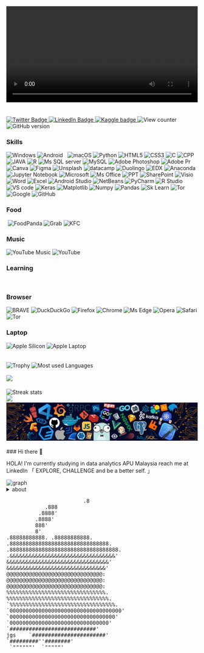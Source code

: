 
<div>
    <video width="100%" src="https://github.com/Byron1001/Byron1001/blob/main/Images/Video/Intro.mp4" controls loop autoplay>
    </video>
</div>

<div id="badge align="center">
    <br></br>
    <a href="https://twitter.com/byron_neaw">
        <img src="https://img.shields.io/badge/Twitter-blue?color=blue&label=byron_neaw&logo=twitter&style=for-the-badge" alt="Twitter Badge">
    </a>
    <a href="https://www.linkedin.com/in/neaw-aik-ka102802/">
        <img src="https://img.shields.io/badge/LinkedIn-blue?color=blue&label=Neaw%20%28Byron%29%20Aik%20Ka&logo=LinkedIn&logoColor=blue&style=for-the-badge" alt="LinkedIn Badge">
    </a>
    <a href="https://www.kaggle.com/aikka28">
        <img src="https://img.shields.io/badge/Kaggle-20BEFF?label=Aikka28&style=for-the-badge&logo=Kaggle&logoColor=kaggle-blue" alt="Kaggle badge">
    </a>
    <a>
        <img src="https://komarev.com/ghpvc/?username=byron1001&style=for-the-badge&color=green" alt="View counter">
    </a>
    <a>
        <img src="https://badge.fury.io/gh/byron1001%2FStrapDown.js.svg" alt="GitHub version">
    </a>
</div>

<div>
    <h3>Skills</h3>
    <a>
        <img src="https://img.shields.io/badge/Windows-0078D6?style=for-the-badge&logo=windows&logoColor=white" alt="Windows">
        <img src="https://img.shields.io/badge/Android-3DDC84?style=for-the-badge&logo=android&logoColor=white" alt="Android">
        <img src="https://user-images.githubusercontent.com/72879799/153904095-9d78a019-8495-4035-8174-e3da8e4dd66b.png#gh-light-mode-only" alt="">
        <img src="https://user-images.githubusercontent.com/72879799/153904003-d7dee710-6552-4d23-a803-7a9a0ba67d92.png#gh-dark-mode-only" alt="">
        <img src="https://img.shields.io/badge/mac%20os-000000?style=for-the-badge&logo=macos&logoColor=F0F0F0" alt="macOS">
        <img src="https://img.shields.io/badge/Python-3776AB?style=for-the-badge&logo=python&logoColor=white" alt="Python">
        <img src="https://img.shields.io/badge/HTML5-E34F26?style=for-the-badge&logo=html5&logoColor=white" alt="HTML5">
        <img src="https://img.shields.io/badge/CSS3-1572B6?style=for-the-badge&logo=css3&logoColor=white" alt="CSS3">
        <img src="https://img.shields.io/badge/C-00599C?style=for-the-badge&logo=c&logoColor=white" alt="C">
        <img src="https://img.shields.io/badge/C%2B%2B-00599C?style=for-the-badge&logo=c%2B%2B&logoColor=white" alt="CPP">
        <img src="https://img.shields.io/badge/Java-ED8B00?style=for-the-badge&logo=java&logoColor=white" alt="JAVA">
        <img src="https://img.shields.io/badge/r-%23276DC3.svg?style=for-the-badge&logo=r&logoColor=white" alt="R">
        <img src="https://img.shields.io/badge/Microsoft%20SQL%20Server-CC2927?style=for-the-badge&logo=microsoft%20sql%20server&logoColor=white" alt="Ms SQL server">
        <img src="https://img.shields.io/badge/MySQL-005C84?style=for-the-badge&logo=mysql&logoColor=white" alt="MySQL">
        <img src="https://img.shields.io/badge/Adobe%20Photoshop-31A8FF?style=for-the-badge&logo=Adobe%20Photoshop&logoColor=black" alt="Adobe Photoshop">
        <img src="https://img.shields.io/badge/Adobe%20Premiere%20Pro-9999FF?style=for-the-badge&logo=Adobe%20Premiere%20Pro&logoColor=white" alt="Adobe Pr">
        <img src="https://img.shields.io/badge/Canva-%2300C4CC.svg?&style=for-the-badge&logo=Canva&logoColor=white" alt="Canva">
        <img src="https://img.shields.io/badge/Figma-F24E1E?style=for-the-badge&logo=figma&logoColor=white" alt="Figma">
        <img src="https://img.shields.io/badge/Unsplash-000000?style=for-the-badge&logo=Unsplash&logoColor=white" alt="Unsplash">
        <img src="https://img.shields.io/badge/Datacamp-05192D?style=for-the-badge&logo=datacamp&logoColor=65FF8F" alt="datacamp">
        <img src="https://img.shields.io/badge/Duolingo-58CC02?style=for-the-badge&logo=Duolingo&logoColor=white" alt="Duolingo">
        <img src="https://img.shields.io/badge/Edx-193A3E?style=for-the-badge&logo=edx&logoColor=white" alt="EDX">
        <img src="https://img.shields.io/badge/conda-342B029.svg?&style=for-the-badge&logo=anaconda&logoColor=white" alt="Anaconda">
        <img src="https://img.shields.io/badge/jupyter-%23FA0F00.svg?style=for-the-badge&logo=jupyter&logoColor=white" alt="Jupyter Notebook">
        <img src="https://img.shields.io/badge/Microsoft-666666?style=for-the-badge&logo=microsoft&logoColor=white" alt="Microsoft">
        <img src="https://img.shields.io/badge/Microsoft_Office-D83B01?style=for-the-badge&logo=microsoft-office&logoColor=white" alt="Ms Office">
        <img src="https://img.shields.io/badge/Microsoft_PowerPoint-B7472A?style=for-the-badge&logo=microsoft-powerpoint&logoColor=white" alt="PPT">
        <img src="https://img.shields.io/badge/Microsoft_SharePoint-0078D4?style=for-the-badge&logo=microsoft-sharepoint&logoColor=white" alt="SharePoint">
        <img src="https://img.shields.io/badge/Microsoft_Visio-3955A3?style=for-the-badge&logo=microsoft-visio&logoColor=white" alt="Visio">
        <img src="https://img.shields.io/badge/Microsoft_Word-2B579A?style=for-the-badge&logo=microsoft-word&logoColor=white" alt="Word">
        <img src="https://img.shields.io/badge/Microsoft_Excel-217346?style=for-the-badge&logo=microsoft-excel&logoColor=white" alt="Excel">
        <img src="https://img.shields.io/badge/Android%20Studio-3DDC84.svg?style=for-the-badge&logo=android-studio&logoColor=white" alt="Android Studio">
        <img src="https://img.shields.io/badge/NetBeansIDE-1B6AC6.svg?style=for-the-badge&logo=apache-netbeans-ide&logoColor=white" alt="NetBeans">
        <img src="https://img.shields.io/badge/pycharm-143?style=for-the-badge&logo=pycharm&logoColor=black&color=black&labelColor=green" alt="PyCharm">
        <img src="https://img.shields.io/badge/RStudio-4285F4?style=for-the-badge&logo=rstudio&logoColor=white" alt="R Studio">
        <img src="https://img.shields.io/badge/Visual%20Studio%20Code-0078d7.svg?style=for-the-badge&logo=visual-studio-code&logoColor=white" alt="VS code">
        <img src="https://img.shields.io/badge/Keras-%23D00000.svg?style=for-the-badge&logo=Keras&logoColor=white" alt="Keras">
        <img src="https://img.shields.io/badge/Matplotlib-%23ffffff.svg?style=for-the-badge&logo=Matplotlib&logoColor=black" alt="Matplotlib">
        <img src="https://img.shields.io/badge/numpy-%23013243.svg?style=for-the-badge&logo=numpy&logoColor=white" alt="Numpy">
        <img src="https://img.shields.io/badge/pandas-%23150458.svg?style=for-the-badge&logo=pandas&logoColor=white" alt="Pandas">
        <img src="https://img.shields.io/badge/scikit--learn-%23F7931E.svg?style=for-the-badge&logo=scikit-learn&logoColor=white" alt="Sk Learn">
        <img src="https://img.shields.io/badge/tor-%237E4798.svg?style=for-the-badge&logo=tor-project&logoColor=white" alt="Tor">
        <img src="https://img.shields.io/badge/google-4285F4?style=for-the-badge&logo=google&logoColor=white" alt="Google">
        <img src="https://img.shields.io/badge/github-%23121011.svg?style=for-the-badge&logo=github&logoColor=white" alt="GitHub">
    </a>
    <h3>Food</h3>
    <a>
        <img src="https://img.shields.io/badge/Burger%20King-D62300?style=for-the-badge&logo=Burger%20King&logoColor=white" alt=""> 
        <img src="https://img.shields.io/badge/foodpanda-E23744?style=for-the-badge&logo=zomato&logoColor=white" alt="FoodPanda">
        <img src="https://img.shields.io/badge/Grab-00B14F?style=for-the-badge&logo=grab&logoColor=white" alt="Grab">
        <img src="https://img.shields.io/badge/KFC-F40027?style=for-the-badge&logo=kfc&logoColor=white" alt="KFC">
    </a>
    <h3>Music</h3>
    <a>
        <img src="https://img.shields.io/badge/YouTube_Music-FF0000?style=for-the-badge&logo=youtube-music&logoColor=white" alt="YouTube Music">
        <img src="https://img.shields.io/badge/YouTube-FF0000?style=for-the-badge&logo=youtube&logoColor=white" alt="YouTube">
    </a>
    <h3>Learning</h3>
    <a>
        <img src="https://img.shields.io/badge/power_bi-F2C811?style=for-the-badge&logo=powerbi&logoColor=black" alt="">
    </a>
    <h3>Browser</h3>
    <a>
        <img src="https://img.shields.io/badge/Brave-FF1B2D?style=for-the-badge&logo=Brave&logoColor=white" alt="BRAVE">
        <img src="https://img.shields.io/badge/DuckDuckGo-DE5833?style=for-the-badge&logo=DuckDuckGo&logoColor=white" alt="DuckDuckGo">
        <img src="https://img.shields.io/badge/Firefox_Browser-FF7139?style=for-the-badge&logo=Firefox-Browser&logoColor=white" alt="Firefox">
        <img src="https://img.shields.io/badge/Google_chrome-4285F4?style=for-the-badge&logo=Google-chrome&logoColor=white" alt="Chrome">
        <img src="https://img.shields.io/badge/Microsoft_Edge-0078D7?style=for-the-badge&logo=Microsoft-edge&logoColor=white" alt="Ms Edge">
        <img src="https://img.shields.io/badge/Opera-FF1B2D?style=for-the-badge&logo=Opera&logoColor=white" alt="Opera">
        <img src="https://img.shields.io/badge/Safari-FF1B2D?style=for-the-badge&logo=Safari&logoColor=white" alt="Safari">
        <img src="https://img.shields.io/badge/Tor_Browser-7D4698?style=for-the-badge&logo=Tor-Browser&logoColor=white" alt="Tor">
    </a>
    <h3>Laptop</h3>
    <a>
        <img src="https://img.shields.io/badge/apple%20silicon-333333?style=for-the-badge&logo=apple&logoColor=white" alt="Apple Silicon">
        <img src="https://img.shields.io/badge/Apple%20laptop-333333?style=for-the-badge&logo=apple&logoColor=white" alt="Apple Laptop">
    </a>
</div>

<div>
    <br></br>
    <a>
        <img src="https://github-profile-trophy.vercel.app/?username=byron1001&row=1" alt="Trophy">
    </a>
    <a>
        <img src="https://github-readme-stats.vercel.app/api/top-langs/?username=byron1001&theme=blue-green" alt="Most used Languages">
        <br></br>
        <img src="https://github-readme-stats.vercel.app/api?username=byron1001&theme=blue-green" alt"GitHub stats">
        <br></br>
        <img src="https://github-readme-streak-stats.herokuapp.com/?user=byron1001&theme=blue-green" alt="Streak stats">
        <br>
        <img height="180em" src="https://github-readme-stats-eight-theta.vercel.app/api/top-langs/?username=Byron1001&layout=compact&langs_count=8&theme=algolia"/>
        <img src="https://github.com/Jaydeep-Yadav/Jaydeep-Yadav/raw/main/banner.png" alt="">
        <img src="https://github.com/MasonSlover/MasonSlover/raw/master/output.gif" alt="">
    </a>
</div>
                                                                                                                                                        ### Hi there 👋
<div>
    <p>HOLA! I'm currently studying in data analytics APU Malaysia
        reach me at LinkedIn
        「 EXPLORE, CHALLENGE and be a better self. 」 </p>
        <a>
            <img src="https://github-profile-summary-cards.vercel.app/api/cards/profile-details?username=byron1001&theme=github" alt="graph">
        </a>
        <details>
            <summary>about</summary>
            <p style="font-family: Arial, Helvetica, sans-serif;">De vajaro</p>
            <img src="./Images/bright-lights-in-urban-street-at-night.jpg" width=100% alt="">
        </details>
        <pre>                        .8 
            .888
          .8888'
         .8888'
         888'
         8'
.88888888888. .88888888888.
.8888888888888888888888888888888.
.8888888888888888888888888888888888.
.&&&&&&&&&&&&&&&&&&&&&&&&&&&&&&&&&'
&&&&&&&&&&&&&&&&&&&&&&&&&&&&&&&&'
&&&&&&&&&&&&&&&&&&&&&&&&&&&&&&&'
@@@@@@@@@@@@@@@@@@@@@@@@@@@@@@:
@@@@@@@@@@@@@@@@@@@@@@@@@@@@@@:
@@@@@@@@@@@@@@@@@@@@@@@@@@@@@@:
%%%%%%%%%%%%%%%%%%%%%%%%%%%%%%%.
%%%%%%%%%%%%%%%%%%%%%%%%%%%%%%%%.
`%%%%%%%%%%%%%%%%%%%%%%%%%%%%%%%%%.
`00000000000000000000000000000000000'
`000000000000000000000000000000000'
`0000000000000000000000000000000'
`###########################'
jgs    `#######################'
`#########''########'
 `""""""'  `"""""'</pre>
</div>
